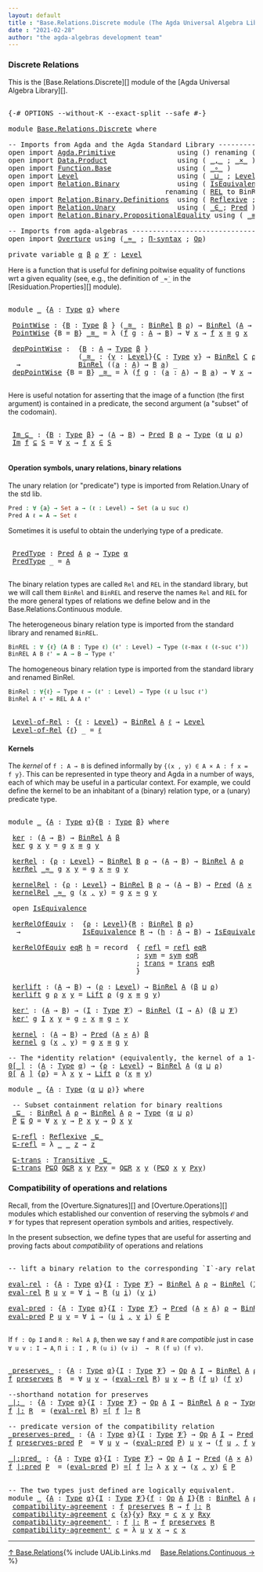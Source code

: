 ```yaml
---
layout: default
title : "Base.Relations.Discrete module (The Agda Universal Algebra Library)"
date : "2021-02-28"
author: "the agda-algebras development team"
---
```


### <a id="discrete-relations">Discrete Relations</a>

This is the [Base.Relations.Discrete][] module of the [Agda Universal Algebra Library][].

<pre class="Agda">

<a id="329" class="Symbol">{-#</a> <a id="333" class="Keyword">OPTIONS</a> <a id="341" class="Pragma">--without-K</a> <a id="353" class="Pragma">--exact-split</a> <a id="367" class="Pragma">--safe</a> <a id="374" class="Symbol">#-}</a>

<a id="379" class="Keyword">module</a> <a id="386" href="Base.Relations.Discrete.html" class="Module">Base.Relations.Discrete</a> <a id="410" class="Keyword">where</a>

<a id="417" class="Comment">-- Imports from Agda and the Agda Standard Library ----------------------------------------------</a>
<a id="515" class="Keyword">open</a> <a id="520" class="Keyword">import</a> <a id="527" href="Agda.Primitive.html" class="Module">Agda.Primitive</a>               <a id="556" class="Keyword">using</a> <a id="562" class="Symbol">()</a> <a id="565" class="Keyword">renaming</a> <a id="574" class="Symbol">(</a> <a id="576" href="Agda.Primitive.html#326" class="Primitive">Set</a> <a id="580" class="Symbol">to</a> <a id="583" class="Primitive">Type</a> <a id="588" class="Symbol">)</a>
<a id="590" class="Keyword">open</a> <a id="595" class="Keyword">import</a> <a id="602" href="Data.Product.html" class="Module">Data.Product</a>                 <a id="631" class="Keyword">using</a> <a id="637" class="Symbol">(</a> <a id="639" href="Agda.Builtin.Sigma.html#236" class="InductiveConstructor Operator">_,_</a> <a id="643" class="Symbol">;</a> <a id="645" href="Data.Product.html#1167" class="Function Operator">_×_</a> <a id="649" class="Symbol">)</a>
<a id="651" class="Keyword">open</a> <a id="656" class="Keyword">import</a> <a id="663" href="Function.Base.html" class="Module">Function.Base</a>                <a id="692" class="Keyword">using</a> <a id="698" class="Symbol">(</a> <a id="700" href="Function.Base.html#1031" class="Function Operator">_∘_</a> <a id="704" class="Symbol">)</a>
<a id="706" class="Keyword">open</a> <a id="711" class="Keyword">import</a> <a id="718" href="Level.html" class="Module">Level</a>                        <a id="747" class="Keyword">using</a> <a id="753" class="Symbol">(</a> <a id="755" href="Agda.Primitive.html#810" class="Primitive Operator">_⊔_</a> <a id="759" class="Symbol">;</a> <a id="761" href="Agda.Primitive.html#597" class="Postulate">Level</a> <a id="767" class="Symbol">;</a> <a id="769" href="Level.html#400" class="Record">Lift</a> <a id="774" class="Symbol">)</a>
<a id="776" class="Keyword">open</a> <a id="781" class="Keyword">import</a> <a id="788" href="Relation.Binary.html" class="Module">Relation.Binary</a>              <a id="817" class="Keyword">using</a> <a id="823" class="Symbol">(</a> <a id="825" href="Relation.Binary.Structures.html#1522" class="Record">IsEquivalence</a> <a id="839" class="Symbol">;</a> <a id="841" href="Relation.Binary.Core.html#1254" class="Function Operator">_⇒_</a> <a id="845" class="Symbol">;</a> <a id="847" href="Relation.Binary.Core.html#1460" class="Function Operator">_=[_]⇒_</a> <a id="855" class="Symbol">)</a>
                                      <a id="895" class="Keyword">renaming</a> <a id="904" class="Symbol">(</a> <a id="906" href="Relation.Binary.Core.html#766" class="Function">REL</a> <a id="910" class="Symbol">to</a> <a id="913" class="Function">BinREL</a> <a id="920" class="Symbol">;</a> <a id="922" href="Relation.Binary.Core.html#882" class="Function">Rel</a> <a id="926" class="Symbol">to</a> <a id="929" class="Function">BinRel</a> <a id="936" class="Symbol">)</a>
<a id="938" class="Keyword">open</a> <a id="943" class="Keyword">import</a> <a id="950" href="Relation.Binary.Definitions.html" class="Module">Relation.Binary.Definitions</a>  <a id="979" class="Keyword">using</a> <a id="985" class="Symbol">(</a> <a id="987" href="Relation.Binary.Definitions.html#1339" class="Function">Reflexive</a> <a id="997" class="Symbol">;</a> <a id="999" href="Relation.Binary.Definitions.html#1978" class="Function">Transitive</a> <a id="1010" class="Symbol">)</a>
<a id="1012" class="Keyword">open</a> <a id="1017" class="Keyword">import</a> <a id="1024" href="Relation.Unary.html" class="Module">Relation.Unary</a>               <a id="1053" class="Keyword">using</a> <a id="1059" class="Symbol">(</a> <a id="1061" href="Relation.Unary.html#1523" class="Function Operator">_∈_</a><a id="1064" class="Symbol">;</a> <a id="1066" href="Relation.Unary.html#1101" class="Function">Pred</a> <a id="1071" class="Symbol">)</a>
<a id="1073" class="Keyword">open</a> <a id="1078" class="Keyword">import</a> <a id="1085" href="Relation.Binary.PropositionalEquality.html" class="Module">Relation.Binary.PropositionalEquality</a> <a id="1123" class="Keyword">using</a> <a id="1129" class="Symbol">(</a> <a id="1131" href="Agda.Builtin.Equality.html#151" class="Datatype Operator">_≡_</a> <a id="1135" class="Symbol">)</a>

<a id="1138" class="Comment">-- Imports from agda-algebras -------------------------------------------------------------------</a>
<a id="1236" class="Keyword">open</a> <a id="1241" class="Keyword">import</a> <a id="1248" href="Overture.html" class="Module">Overture</a> <a id="1257" class="Keyword">using</a> <a id="1263" class="Symbol">(</a><a id="1264" href="Overture.Basic.html#9592" class="Function Operator">_≈_</a> <a id="1268" class="Symbol">;</a> <a id="1270" href="Overture.Basic.html#6012" class="Function">Π-syntax</a> <a id="1279" class="Symbol">;</a> <a id="1281" href="Overture.Operations.html#1353" class="Function">Op</a><a id="1283" class="Symbol">)</a>

<a id="1286" class="Keyword">private</a> <a id="1294" class="Keyword">variable</a> <a id="1303" href="Base.Relations.Discrete.html#1303" class="Generalizable">α</a> <a id="1305" href="Base.Relations.Discrete.html#1305" class="Generalizable">β</a> <a id="1307" href="Base.Relations.Discrete.html#1307" class="Generalizable">ρ</a> <a id="1309" href="Base.Relations.Discrete.html#1309" class="Generalizable">𝓥</a> <a id="1311" class="Symbol">:</a> <a id="1313" href="Agda.Primitive.html#597" class="Postulate">Level</a>
</pre>

Here is a function that is useful for defining poitwise equality of functions wrt a given equality
(see, e.g., the definition of `_≈̇_` in the [Residuation.Properties][] module).

<pre class="Agda">

<a id="1525" class="Keyword">module</a> <a id="1532" href="Base.Relations.Discrete.html#1532" class="Module">_</a> <a id="1534" class="Symbol">{</a><a id="1535" href="Base.Relations.Discrete.html#1535" class="Bound">A</a> <a id="1537" class="Symbol">:</a> <a id="1539" href="Base.Relations.Discrete.html#583" class="Primitive">Type</a> <a id="1544" href="Base.Relations.Discrete.html#1303" class="Generalizable">α</a><a id="1545" class="Symbol">}</a> <a id="1547" class="Keyword">where</a>

 <a id="1555" href="Base.Relations.Discrete.html#1555" class="Function">PointWise</a> <a id="1565" class="Symbol">:</a> <a id="1567" class="Symbol">{</a><a id="1568" href="Base.Relations.Discrete.html#1568" class="Bound">B</a> <a id="1570" class="Symbol">:</a> <a id="1572" href="Base.Relations.Discrete.html#583" class="Primitive">Type</a> <a id="1577" href="Base.Relations.Discrete.html#1305" class="Generalizable">β</a> <a id="1579" class="Symbol">}</a> <a id="1581" class="Symbol">(</a><a id="1582" href="Base.Relations.Discrete.html#1582" class="Bound Operator">_≋_</a> <a id="1586" class="Symbol">:</a> <a id="1588" href="Base.Relations.Discrete.html#929" class="Function">BinRel</a> <a id="1595" href="Base.Relations.Discrete.html#1568" class="Bound">B</a> <a id="1597" href="Base.Relations.Discrete.html#1307" class="Generalizable">ρ</a><a id="1598" class="Symbol">)</a> <a id="1600" class="Symbol">→</a> <a id="1602" href="Base.Relations.Discrete.html#929" class="Function">BinRel</a> <a id="1609" class="Symbol">(</a><a id="1610" href="Base.Relations.Discrete.html#1535" class="Bound">A</a> <a id="1612" class="Symbol">→</a> <a id="1614" href="Base.Relations.Discrete.html#1568" class="Bound">B</a><a id="1615" class="Symbol">)</a> <a id="1617" class="Symbol">_</a>
 <a id="1620" href="Base.Relations.Discrete.html#1555" class="Function">PointWise</a> <a id="1630" class="Symbol">{</a><a id="1631" class="Argument">B</a> <a id="1633" class="Symbol">=</a> <a id="1635" href="Base.Relations.Discrete.html#1635" class="Bound">B</a><a id="1636" class="Symbol">}</a> <a id="1638" href="Base.Relations.Discrete.html#1638" class="Bound Operator">_≋_</a> <a id="1642" class="Symbol">=</a> <a id="1644" class="Symbol">λ</a> <a id="1646" class="Symbol">(</a><a id="1647" href="Base.Relations.Discrete.html#1647" class="Bound">f</a> <a id="1649" href="Base.Relations.Discrete.html#1649" class="Bound">g</a> <a id="1651" class="Symbol">:</a> <a id="1653" href="Base.Relations.Discrete.html#1535" class="Bound">A</a> <a id="1655" class="Symbol">→</a> <a id="1657" href="Base.Relations.Discrete.html#1635" class="Bound">B</a><a id="1658" class="Symbol">)</a> <a id="1660" class="Symbol">→</a> <a id="1662" class="Symbol">∀</a> <a id="1664" href="Base.Relations.Discrete.html#1664" class="Bound">x</a> <a id="1666" class="Symbol">→</a> <a id="1668" href="Base.Relations.Discrete.html#1647" class="Bound">f</a> <a id="1670" href="Base.Relations.Discrete.html#1664" class="Bound">x</a> <a id="1672" href="Base.Relations.Discrete.html#1638" class="Bound Operator">≋</a> <a id="1674" href="Base.Relations.Discrete.html#1649" class="Bound">g</a> <a id="1676" href="Base.Relations.Discrete.html#1664" class="Bound">x</a>

 <a id="1680" href="Base.Relations.Discrete.html#1680" class="Function">depPointWise</a> <a id="1693" class="Symbol">:</a>  <a id="1696" class="Symbol">{</a><a id="1697" href="Base.Relations.Discrete.html#1697" class="Bound">B</a> <a id="1699" class="Symbol">:</a> <a id="1701" href="Base.Relations.Discrete.html#1535" class="Bound">A</a> <a id="1703" class="Symbol">→</a> <a id="1705" href="Base.Relations.Discrete.html#583" class="Primitive">Type</a> <a id="1710" href="Base.Relations.Discrete.html#1305" class="Generalizable">β</a> <a id="1712" class="Symbol">}</a>
                 <a id="1731" class="Symbol">(</a><a id="1732" href="Base.Relations.Discrete.html#1732" class="Bound Operator">_≋_</a> <a id="1736" class="Symbol">:</a> <a id="1738" class="Symbol">{</a><a id="1739" href="Base.Relations.Discrete.html#1739" class="Bound">γ</a> <a id="1741" class="Symbol">:</a> <a id="1743" href="Agda.Primitive.html#597" class="Postulate">Level</a><a id="1748" class="Symbol">}{</a><a id="1750" href="Base.Relations.Discrete.html#1750" class="Bound">C</a> <a id="1752" class="Symbol">:</a> <a id="1754" href="Base.Relations.Discrete.html#583" class="Primitive">Type</a> <a id="1759" href="Base.Relations.Discrete.html#1739" class="Bound">γ</a><a id="1760" class="Symbol">}</a> <a id="1762" class="Symbol">→</a> <a id="1764" href="Base.Relations.Discrete.html#929" class="Function">BinRel</a> <a id="1771" href="Base.Relations.Discrete.html#1750" class="Bound">C</a> <a id="1773" href="Base.Relations.Discrete.html#1307" class="Generalizable">ρ</a><a id="1774" class="Symbol">)</a>
  <a id="1778" class="Symbol">→</a>              <a id="1793" href="Base.Relations.Discrete.html#929" class="Function">BinRel</a> <a id="1800" class="Symbol">((</a><a id="1802" href="Base.Relations.Discrete.html#1802" class="Bound">a</a> <a id="1804" class="Symbol">:</a> <a id="1806" href="Base.Relations.Discrete.html#1535" class="Bound">A</a><a id="1807" class="Symbol">)</a> <a id="1809" class="Symbol">→</a> <a id="1811" href="Base.Relations.Discrete.html#1697" class="Bound">B</a> <a id="1813" href="Base.Relations.Discrete.html#1802" class="Bound">a</a><a id="1814" class="Symbol">)</a> <a id="1816" class="Symbol">_</a>
 <a id="1819" href="Base.Relations.Discrete.html#1680" class="Function">depPointWise</a> <a id="1832" class="Symbol">{</a><a id="1833" class="Argument">B</a> <a id="1835" class="Symbol">=</a> <a id="1837" href="Base.Relations.Discrete.html#1837" class="Bound">B</a><a id="1838" class="Symbol">}</a> <a id="1840" href="Base.Relations.Discrete.html#1840" class="Bound Operator">_≋_</a> <a id="1844" class="Symbol">=</a> <a id="1846" class="Symbol">λ</a> <a id="1848" class="Symbol">(</a><a id="1849" href="Base.Relations.Discrete.html#1849" class="Bound">f</a> <a id="1851" href="Base.Relations.Discrete.html#1851" class="Bound">g</a> <a id="1853" class="Symbol">:</a> <a id="1855" class="Symbol">(</a><a id="1856" href="Base.Relations.Discrete.html#1856" class="Bound">a</a> <a id="1858" class="Symbol">:</a> <a id="1860" href="Base.Relations.Discrete.html#1535" class="Bound">A</a><a id="1861" class="Symbol">)</a> <a id="1863" class="Symbol">→</a> <a id="1865" href="Base.Relations.Discrete.html#1837" class="Bound">B</a> <a id="1867" href="Base.Relations.Discrete.html#1856" class="Bound">a</a><a id="1868" class="Symbol">)</a> <a id="1870" class="Symbol">→</a> <a id="1872" class="Symbol">∀</a> <a id="1874" href="Base.Relations.Discrete.html#1874" class="Bound">x</a> <a id="1876" class="Symbol">→</a> <a id="1878" href="Base.Relations.Discrete.html#1849" class="Bound">f</a> <a id="1880" href="Base.Relations.Discrete.html#1874" class="Bound">x</a> <a id="1882" href="Base.Relations.Discrete.html#1840" class="Bound Operator">≋</a> <a id="1884" href="Base.Relations.Discrete.html#1851" class="Bound">g</a> <a id="1886" href="Base.Relations.Discrete.html#1874" class="Bound">x</a>

</pre>

Here is useful notation for asserting that the image of a function (the first argument)
is contained in a predicate, the second argument (a "subset" of the codomain).

<pre class="Agda">

 <a id="2084" href="Base.Relations.Discrete.html#2084" class="Function Operator">Im_⊆_</a> <a id="2090" class="Symbol">:</a> <a id="2092" class="Symbol">{</a><a id="2093" href="Base.Relations.Discrete.html#2093" class="Bound">B</a> <a id="2095" class="Symbol">:</a> <a id="2097" href="Base.Relations.Discrete.html#583" class="Primitive">Type</a> <a id="2102" href="Base.Relations.Discrete.html#1305" class="Generalizable">β</a><a id="2103" class="Symbol">}</a> <a id="2105" class="Symbol">→</a> <a id="2107" class="Symbol">(</a><a id="2108" href="Base.Relations.Discrete.html#1535" class="Bound">A</a> <a id="2110" class="Symbol">→</a> <a id="2112" href="Base.Relations.Discrete.html#2093" class="Bound">B</a><a id="2113" class="Symbol">)</a> <a id="2115" class="Symbol">→</a> <a id="2117" href="Relation.Unary.html#1101" class="Function">Pred</a> <a id="2122" href="Base.Relations.Discrete.html#2093" class="Bound">B</a> <a id="2124" href="Base.Relations.Discrete.html#1307" class="Generalizable">ρ</a> <a id="2126" class="Symbol">→</a> <a id="2128" href="Base.Relations.Discrete.html#583" class="Primitive">Type</a> <a id="2133" class="Symbol">(</a><a id="2134" href="Base.Relations.Discrete.html#1544" class="Bound">α</a> <a id="2136" href="Agda.Primitive.html#810" class="Primitive Operator">⊔</a> <a id="2138" href="Base.Relations.Discrete.html#1307" class="Generalizable">ρ</a><a id="2139" class="Symbol">)</a>
 <a id="2142" href="Base.Relations.Discrete.html#2084" class="Function Operator">Im</a> <a id="2145" href="Base.Relations.Discrete.html#2145" class="Bound">f</a> <a id="2147" href="Base.Relations.Discrete.html#2084" class="Function Operator">⊆</a> <a id="2149" href="Base.Relations.Discrete.html#2149" class="Bound">S</a> <a id="2151" class="Symbol">=</a> <a id="2153" class="Symbol">∀</a> <a id="2155" href="Base.Relations.Discrete.html#2155" class="Bound">x</a> <a id="2157" class="Symbol">→</a> <a id="2159" href="Base.Relations.Discrete.html#2145" class="Bound">f</a> <a id="2161" href="Base.Relations.Discrete.html#2155" class="Bound">x</a> <a id="2163" href="Relation.Unary.html#1523" class="Function Operator">∈</a> <a id="2165" href="Base.Relations.Discrete.html#2149" class="Bound">S</a>

</pre>


#### <a id="operation-symbols-unary-relations-binary-relations">Operation symbols, unary relations, binary relations</a>

The unary relation (or "predicate") type is imported from Relation.Unary of the std lib.

```agda
Pred : ∀ {a} → Set a → (ℓ : Level) → Set (a ⊔ suc ℓ)
Pred A ℓ = A → Set ℓ
```
Sometimes it is useful to obtain the underlying type of a predicate.

<pre class="Agda">

 <a id="2564" href="Base.Relations.Discrete.html#2564" class="Function">PredType</a> <a id="2573" class="Symbol">:</a> <a id="2575" href="Relation.Unary.html#1101" class="Function">Pred</a> <a id="2580" href="Base.Relations.Discrete.html#1535" class="Bound">A</a> <a id="2582" href="Base.Relations.Discrete.html#1307" class="Generalizable">ρ</a> <a id="2584" class="Symbol">→</a> <a id="2586" href="Base.Relations.Discrete.html#583" class="Primitive">Type</a> <a id="2591" href="Base.Relations.Discrete.html#1544" class="Bound">α</a>
 <a id="2594" href="Base.Relations.Discrete.html#2564" class="Function">PredType</a> <a id="2603" class="Symbol">_</a> <a id="2605" class="Symbol">=</a> <a id="2607" href="Base.Relations.Discrete.html#1535" class="Bound">A</a>

</pre>

The binary relation types are called `Rel` and `REL` in the standard library, but we
will call them `BinRel` and `BinREL` and reserve the names `Rel` and `REL` for the more
general types of relations we define below and in the Base.Relations.Continuous module.

The heterogeneous binary relation type is imported from the standard library and renamed `BinREL`.

```agda
BinREL : ∀ {ℓ} (A B : Type ℓ) (ℓ' : Level) → Type (ℓ-max ℓ (ℓ-suc ℓ'))
BinREL A B ℓ' = A → B → Type ℓ'
```

The homogeneous binary relation type is imported from the standard
library and renamed BinRel.

```agda
BinRel : ∀{ℓ} → Type ℓ → (ℓ' : Level) → Type (ℓ ⊔ lsuc ℓ')
BinRel A ℓ' = REL A A ℓ'
```

<pre class="Agda">

 <a id="3308" href="Base.Relations.Discrete.html#3308" class="Function">Level-of-Rel</a> <a id="3321" class="Symbol">:</a> <a id="3323" class="Symbol">{</a><a id="3324" href="Base.Relations.Discrete.html#3324" class="Bound">ℓ</a> <a id="3326" class="Symbol">:</a> <a id="3328" href="Agda.Primitive.html#597" class="Postulate">Level</a><a id="3333" class="Symbol">}</a> <a id="3335" class="Symbol">→</a> <a id="3337" href="Base.Relations.Discrete.html#929" class="Function">BinRel</a> <a id="3344" href="Base.Relations.Discrete.html#1535" class="Bound">A</a> <a id="3346" href="Base.Relations.Discrete.html#3324" class="Bound">ℓ</a> <a id="3348" class="Symbol">→</a> <a id="3350" href="Agda.Primitive.html#597" class="Postulate">Level</a>
 <a id="3357" href="Base.Relations.Discrete.html#3308" class="Function">Level-of-Rel</a> <a id="3370" class="Symbol">{</a><a id="3371" href="Base.Relations.Discrete.html#3371" class="Bound">ℓ</a><a id="3372" class="Symbol">}</a> <a id="3374" class="Symbol">_</a> <a id="3376" class="Symbol">=</a> <a id="3378" href="Base.Relations.Discrete.html#3371" class="Bound">ℓ</a>
</pre>


#### <a id="kernels">Kernels</a>

The *kernel* of `f : A → B` is defined informally by `{(x , y) ∈ A × A : f x = f y}`.
This can be represented in type theory and Agda in a number of ways, each of which
may be useful in a particular context. For example, we could define the kernel
to be an inhabitant of a (binary) relation type, or a (unary) predicate type.

<pre class="Agda">

<a id="3768" class="Keyword">module</a> <a id="3775" href="Base.Relations.Discrete.html#3775" class="Module">_</a> <a id="3777" class="Symbol">{</a><a id="3778" href="Base.Relations.Discrete.html#3778" class="Bound">A</a> <a id="3780" class="Symbol">:</a> <a id="3782" href="Base.Relations.Discrete.html#583" class="Primitive">Type</a> <a id="3787" href="Base.Relations.Discrete.html#1303" class="Generalizable">α</a><a id="3788" class="Symbol">}{</a><a id="3790" href="Base.Relations.Discrete.html#3790" class="Bound">B</a> <a id="3792" class="Symbol">:</a> <a id="3794" href="Base.Relations.Discrete.html#583" class="Primitive">Type</a> <a id="3799" href="Base.Relations.Discrete.html#1305" class="Generalizable">β</a><a id="3800" class="Symbol">}</a> <a id="3802" class="Keyword">where</a>

 <a id="3810" href="Base.Relations.Discrete.html#3810" class="Function">ker</a> <a id="3814" class="Symbol">:</a> <a id="3816" class="Symbol">(</a><a id="3817" href="Base.Relations.Discrete.html#3778" class="Bound">A</a> <a id="3819" class="Symbol">→</a> <a id="3821" href="Base.Relations.Discrete.html#3790" class="Bound">B</a><a id="3822" class="Symbol">)</a> <a id="3824" class="Symbol">→</a> <a id="3826" href="Base.Relations.Discrete.html#929" class="Function">BinRel</a> <a id="3833" href="Base.Relations.Discrete.html#3778" class="Bound">A</a> <a id="3835" href="Base.Relations.Discrete.html#3799" class="Bound">β</a>
 <a id="3838" href="Base.Relations.Discrete.html#3810" class="Function">ker</a> <a id="3842" href="Base.Relations.Discrete.html#3842" class="Bound">g</a> <a id="3844" href="Base.Relations.Discrete.html#3844" class="Bound">x</a> <a id="3846" href="Base.Relations.Discrete.html#3846" class="Bound">y</a> <a id="3848" class="Symbol">=</a> <a id="3850" href="Base.Relations.Discrete.html#3842" class="Bound">g</a> <a id="3852" href="Base.Relations.Discrete.html#3844" class="Bound">x</a> <a id="3854" href="Agda.Builtin.Equality.html#151" class="Datatype Operator">≡</a> <a id="3856" href="Base.Relations.Discrete.html#3842" class="Bound">g</a> <a id="3858" href="Base.Relations.Discrete.html#3846" class="Bound">y</a>

 <a id="3862" href="Base.Relations.Discrete.html#3862" class="Function">kerRel</a> <a id="3869" class="Symbol">:</a> <a id="3871" class="Symbol">{</a><a id="3872" href="Base.Relations.Discrete.html#3872" class="Bound">ρ</a> <a id="3874" class="Symbol">:</a> <a id="3876" href="Agda.Primitive.html#597" class="Postulate">Level</a><a id="3881" class="Symbol">}</a> <a id="3883" class="Symbol">→</a> <a id="3885" href="Base.Relations.Discrete.html#929" class="Function">BinRel</a> <a id="3892" href="Base.Relations.Discrete.html#3790" class="Bound">B</a> <a id="3894" href="Base.Relations.Discrete.html#3872" class="Bound">ρ</a> <a id="3896" class="Symbol">→</a> <a id="3898" class="Symbol">(</a><a id="3899" href="Base.Relations.Discrete.html#3778" class="Bound">A</a> <a id="3901" class="Symbol">→</a> <a id="3903" href="Base.Relations.Discrete.html#3790" class="Bound">B</a><a id="3904" class="Symbol">)</a> <a id="3906" class="Symbol">→</a> <a id="3908" href="Base.Relations.Discrete.html#929" class="Function">BinRel</a> <a id="3915" href="Base.Relations.Discrete.html#3778" class="Bound">A</a> <a id="3917" href="Base.Relations.Discrete.html#3872" class="Bound">ρ</a>
 <a id="3920" href="Base.Relations.Discrete.html#3862" class="Function">kerRel</a> <a id="3927" href="Base.Relations.Discrete.html#3927" class="Bound Operator">_≈_</a> <a id="3931" href="Base.Relations.Discrete.html#3931" class="Bound">g</a> <a id="3933" href="Base.Relations.Discrete.html#3933" class="Bound">x</a> <a id="3935" href="Base.Relations.Discrete.html#3935" class="Bound">y</a> <a id="3937" class="Symbol">=</a> <a id="3939" href="Base.Relations.Discrete.html#3931" class="Bound">g</a> <a id="3941" href="Base.Relations.Discrete.html#3933" class="Bound">x</a> <a id="3943" href="Base.Relations.Discrete.html#3927" class="Bound Operator">≈</a> <a id="3945" href="Base.Relations.Discrete.html#3931" class="Bound">g</a> <a id="3947" href="Base.Relations.Discrete.html#3935" class="Bound">y</a>

 <a id="3951" href="Base.Relations.Discrete.html#3951" class="Function">kernelRel</a> <a id="3961" class="Symbol">:</a> <a id="3963" class="Symbol">{</a><a id="3964" href="Base.Relations.Discrete.html#3964" class="Bound">ρ</a> <a id="3966" class="Symbol">:</a> <a id="3968" href="Agda.Primitive.html#597" class="Postulate">Level</a><a id="3973" class="Symbol">}</a> <a id="3975" class="Symbol">→</a> <a id="3977" href="Base.Relations.Discrete.html#929" class="Function">BinRel</a> <a id="3984" href="Base.Relations.Discrete.html#3790" class="Bound">B</a> <a id="3986" href="Base.Relations.Discrete.html#3964" class="Bound">ρ</a> <a id="3988" class="Symbol">→</a> <a id="3990" class="Symbol">(</a><a id="3991" href="Base.Relations.Discrete.html#3778" class="Bound">A</a> <a id="3993" class="Symbol">→</a> <a id="3995" href="Base.Relations.Discrete.html#3790" class="Bound">B</a><a id="3996" class="Symbol">)</a> <a id="3998" class="Symbol">→</a> <a id="4000" href="Relation.Unary.html#1101" class="Function">Pred</a> <a id="4005" class="Symbol">(</a><a id="4006" href="Base.Relations.Discrete.html#3778" class="Bound">A</a> <a id="4008" href="Data.Product.html#1167" class="Function Operator">×</a> <a id="4010" href="Base.Relations.Discrete.html#3778" class="Bound">A</a><a id="4011" class="Symbol">)</a> <a id="4013" href="Base.Relations.Discrete.html#3964" class="Bound">ρ</a>
 <a id="4016" href="Base.Relations.Discrete.html#3951" class="Function">kernelRel</a> <a id="4026" href="Base.Relations.Discrete.html#4026" class="Bound Operator">_≈_</a> <a id="4030" href="Base.Relations.Discrete.html#4030" class="Bound">g</a> <a id="4032" class="Symbol">(</a><a id="4033" href="Base.Relations.Discrete.html#4033" class="Bound">x</a> <a id="4035" href="Agda.Builtin.Sigma.html#236" class="InductiveConstructor Operator">,</a> <a id="4037" href="Base.Relations.Discrete.html#4037" class="Bound">y</a><a id="4038" class="Symbol">)</a> <a id="4040" class="Symbol">=</a> <a id="4042" href="Base.Relations.Discrete.html#4030" class="Bound">g</a> <a id="4044" href="Base.Relations.Discrete.html#4033" class="Bound">x</a> <a id="4046" href="Base.Relations.Discrete.html#4026" class="Bound Operator">≈</a> <a id="4048" href="Base.Relations.Discrete.html#4030" class="Bound">g</a> <a id="4050" href="Base.Relations.Discrete.html#4037" class="Bound">y</a>

 <a id="4054" class="Keyword">open</a> <a id="4059" href="Relation.Binary.Structures.html#1522" class="Module">IsEquivalence</a>

 <a id="4075" href="Base.Relations.Discrete.html#4075" class="Function">kerRelOfEquiv</a> <a id="4089" class="Symbol">:</a>  <a id="4092" class="Symbol">{</a><a id="4093" href="Base.Relations.Discrete.html#4093" class="Bound">ρ</a> <a id="4095" class="Symbol">:</a> <a id="4097" href="Agda.Primitive.html#597" class="Postulate">Level</a><a id="4102" class="Symbol">}{</a><a id="4104" href="Base.Relations.Discrete.html#4104" class="Bound">R</a> <a id="4106" class="Symbol">:</a> <a id="4108" href="Base.Relations.Discrete.html#929" class="Function">BinRel</a> <a id="4115" href="Base.Relations.Discrete.html#3790" class="Bound">B</a> <a id="4117" href="Base.Relations.Discrete.html#4093" class="Bound">ρ</a><a id="4118" class="Symbol">}</a>
  <a id="4122" class="Symbol">→</a>               <a id="4138" href="Relation.Binary.Structures.html#1522" class="Record">IsEquivalence</a> <a id="4152" href="Base.Relations.Discrete.html#4104" class="Bound">R</a> <a id="4154" class="Symbol">→</a> <a id="4156" class="Symbol">(</a><a id="4157" href="Base.Relations.Discrete.html#4157" class="Bound">h</a> <a id="4159" class="Symbol">:</a> <a id="4161" href="Base.Relations.Discrete.html#3778" class="Bound">A</a> <a id="4163" class="Symbol">→</a> <a id="4165" href="Base.Relations.Discrete.html#3790" class="Bound">B</a><a id="4166" class="Symbol">)</a> <a id="4168" class="Symbol">→</a> <a id="4170" href="Relation.Binary.Structures.html#1522" class="Record">IsEquivalence</a> <a id="4184" class="Symbol">(</a><a id="4185" href="Base.Relations.Discrete.html#3862" class="Function">kerRel</a> <a id="4192" href="Base.Relations.Discrete.html#4104" class="Bound">R</a> <a id="4194" href="Base.Relations.Discrete.html#4157" class="Bound">h</a><a id="4195" class="Symbol">)</a>

 <a id="4199" href="Base.Relations.Discrete.html#4075" class="Function">kerRelOfEquiv</a> <a id="4213" href="Base.Relations.Discrete.html#4213" class="Bound">eqR</a> <a id="4217" href="Base.Relations.Discrete.html#4217" class="Bound">h</a> <a id="4219" class="Symbol">=</a> <a id="4221" class="Keyword">record</a>  <a id="4229" class="Symbol">{</a> <a id="4231" href="Relation.Binary.Structures.html#1568" class="Field">refl</a> <a id="4236" class="Symbol">=</a> <a id="4238" href="Relation.Binary.Structures.html#1568" class="Field">refl</a> <a id="4243" href="Base.Relations.Discrete.html#4213" class="Bound">eqR</a>
                               <a id="4278" class="Symbol">;</a> <a id="4280" href="Relation.Binary.Structures.html#1594" class="Field">sym</a> <a id="4284" class="Symbol">=</a> <a id="4286" href="Relation.Binary.Structures.html#1594" class="Field">sym</a> <a id="4290" href="Base.Relations.Discrete.html#4213" class="Bound">eqR</a>
                               <a id="4325" class="Symbol">;</a> <a id="4327" href="Relation.Binary.Structures.html#1620" class="Field">trans</a> <a id="4333" class="Symbol">=</a> <a id="4335" href="Relation.Binary.Structures.html#1620" class="Field">trans</a> <a id="4341" href="Base.Relations.Discrete.html#4213" class="Bound">eqR</a>
                               <a id="4376" class="Symbol">}</a>

 <a id="4380" href="Base.Relations.Discrete.html#4380" class="Function">kerlift</a> <a id="4388" class="Symbol">:</a> <a id="4390" class="Symbol">(</a><a id="4391" href="Base.Relations.Discrete.html#3778" class="Bound">A</a> <a id="4393" class="Symbol">→</a> <a id="4395" href="Base.Relations.Discrete.html#3790" class="Bound">B</a><a id="4396" class="Symbol">)</a> <a id="4398" class="Symbol">→</a> <a id="4400" class="Symbol">(</a><a id="4401" href="Base.Relations.Discrete.html#4401" class="Bound">ρ</a> <a id="4403" class="Symbol">:</a> <a id="4405" href="Agda.Primitive.html#597" class="Postulate">Level</a><a id="4410" class="Symbol">)</a> <a id="4412" class="Symbol">→</a> <a id="4414" href="Base.Relations.Discrete.html#929" class="Function">BinRel</a> <a id="4421" href="Base.Relations.Discrete.html#3778" class="Bound">A</a> <a id="4423" class="Symbol">(</a><a id="4424" href="Base.Relations.Discrete.html#3799" class="Bound">β</a> <a id="4426" href="Agda.Primitive.html#810" class="Primitive Operator">⊔</a> <a id="4428" href="Base.Relations.Discrete.html#4401" class="Bound">ρ</a><a id="4429" class="Symbol">)</a>
 <a id="4432" href="Base.Relations.Discrete.html#4380" class="Function">kerlift</a> <a id="4440" href="Base.Relations.Discrete.html#4440" class="Bound">g</a> <a id="4442" href="Base.Relations.Discrete.html#4442" class="Bound">ρ</a> <a id="4444" href="Base.Relations.Discrete.html#4444" class="Bound">x</a> <a id="4446" href="Base.Relations.Discrete.html#4446" class="Bound">y</a> <a id="4448" class="Symbol">=</a> <a id="4450" href="Level.html#400" class="Record">Lift</a> <a id="4455" href="Base.Relations.Discrete.html#4442" class="Bound">ρ</a> <a id="4457" class="Symbol">(</a><a id="4458" href="Base.Relations.Discrete.html#4440" class="Bound">g</a> <a id="4460" href="Base.Relations.Discrete.html#4444" class="Bound">x</a> <a id="4462" href="Agda.Builtin.Equality.html#151" class="Datatype Operator">≡</a> <a id="4464" href="Base.Relations.Discrete.html#4440" class="Bound">g</a> <a id="4466" href="Base.Relations.Discrete.html#4446" class="Bound">y</a><a id="4467" class="Symbol">)</a>

 <a id="4471" href="Base.Relations.Discrete.html#4471" class="Function">ker&#39;</a> <a id="4476" class="Symbol">:</a> <a id="4478" class="Symbol">(</a><a id="4479" href="Base.Relations.Discrete.html#3778" class="Bound">A</a> <a id="4481" class="Symbol">→</a> <a id="4483" href="Base.Relations.Discrete.html#3790" class="Bound">B</a><a id="4484" class="Symbol">)</a> <a id="4486" class="Symbol">→</a> <a id="4488" class="Symbol">(</a><a id="4489" href="Base.Relations.Discrete.html#4489" class="Bound">I</a> <a id="4491" class="Symbol">:</a> <a id="4493" href="Base.Relations.Discrete.html#583" class="Primitive">Type</a> <a id="4498" href="Base.Relations.Discrete.html#1309" class="Generalizable">𝓥</a><a id="4499" class="Symbol">)</a> <a id="4501" class="Symbol">→</a> <a id="4503" href="Base.Relations.Discrete.html#929" class="Function">BinRel</a> <a id="4510" class="Symbol">(</a><a id="4511" href="Base.Relations.Discrete.html#4489" class="Bound">I</a> <a id="4513" class="Symbol">→</a> <a id="4515" href="Base.Relations.Discrete.html#3778" class="Bound">A</a><a id="4516" class="Symbol">)</a> <a id="4518" class="Symbol">(</a><a id="4519" href="Base.Relations.Discrete.html#3799" class="Bound">β</a> <a id="4521" href="Agda.Primitive.html#810" class="Primitive Operator">⊔</a> <a id="4523" href="Base.Relations.Discrete.html#1309" class="Generalizable">𝓥</a><a id="4524" class="Symbol">)</a>
 <a id="4527" href="Base.Relations.Discrete.html#4471" class="Function">ker&#39;</a> <a id="4532" href="Base.Relations.Discrete.html#4532" class="Bound">g</a> <a id="4534" href="Base.Relations.Discrete.html#4534" class="Bound">I</a> <a id="4536" href="Base.Relations.Discrete.html#4536" class="Bound">x</a> <a id="4538" href="Base.Relations.Discrete.html#4538" class="Bound">y</a> <a id="4540" class="Symbol">=</a> <a id="4542" href="Base.Relations.Discrete.html#4532" class="Bound">g</a> <a id="4544" href="Function.Base.html#1031" class="Function Operator">∘</a> <a id="4546" href="Base.Relations.Discrete.html#4536" class="Bound">x</a> <a id="4548" href="Agda.Builtin.Equality.html#151" class="Datatype Operator">≡</a> <a id="4550" href="Base.Relations.Discrete.html#4532" class="Bound">g</a> <a id="4552" href="Function.Base.html#1031" class="Function Operator">∘</a> <a id="4554" href="Base.Relations.Discrete.html#4538" class="Bound">y</a>

 <a id="4558" href="Base.Relations.Discrete.html#4558" class="Function">kernel</a> <a id="4565" class="Symbol">:</a> <a id="4567" class="Symbol">(</a><a id="4568" href="Base.Relations.Discrete.html#3778" class="Bound">A</a> <a id="4570" class="Symbol">→</a> <a id="4572" href="Base.Relations.Discrete.html#3790" class="Bound">B</a><a id="4573" class="Symbol">)</a> <a id="4575" class="Symbol">→</a> <a id="4577" href="Relation.Unary.html#1101" class="Function">Pred</a> <a id="4582" class="Symbol">(</a><a id="4583" href="Base.Relations.Discrete.html#3778" class="Bound">A</a> <a id="4585" href="Data.Product.html#1167" class="Function Operator">×</a> <a id="4587" href="Base.Relations.Discrete.html#3778" class="Bound">A</a><a id="4588" class="Symbol">)</a> <a id="4590" href="Base.Relations.Discrete.html#3799" class="Bound">β</a>
 <a id="4593" href="Base.Relations.Discrete.html#4558" class="Function">kernel</a> <a id="4600" href="Base.Relations.Discrete.html#4600" class="Bound">g</a> <a id="4602" class="Symbol">(</a><a id="4603" href="Base.Relations.Discrete.html#4603" class="Bound">x</a> <a id="4605" href="Agda.Builtin.Sigma.html#236" class="InductiveConstructor Operator">,</a> <a id="4607" href="Base.Relations.Discrete.html#4607" class="Bound">y</a><a id="4608" class="Symbol">)</a> <a id="4610" class="Symbol">=</a> <a id="4612" href="Base.Relations.Discrete.html#4600" class="Bound">g</a> <a id="4614" href="Base.Relations.Discrete.html#4603" class="Bound">x</a> <a id="4616" href="Agda.Builtin.Equality.html#151" class="Datatype Operator">≡</a> <a id="4618" href="Base.Relations.Discrete.html#4600" class="Bound">g</a> <a id="4620" href="Base.Relations.Discrete.html#4607" class="Bound">y</a>

<a id="4623" class="Comment">-- The *identity relation* (equivalently, the kernel of a 1-to-1 function)</a>
<a id="0[_]"></a><a id="4698" href="Base.Relations.Discrete.html#4698" class="Function Operator">0[_]</a> <a id="4703" class="Symbol">:</a> <a id="4705" class="Symbol">(</a><a id="4706" href="Base.Relations.Discrete.html#4706" class="Bound">A</a> <a id="4708" class="Symbol">:</a> <a id="4710" href="Base.Relations.Discrete.html#583" class="Primitive">Type</a> <a id="4715" href="Base.Relations.Discrete.html#1303" class="Generalizable">α</a><a id="4716" class="Symbol">)</a> <a id="4718" class="Symbol">→</a> <a id="4720" class="Symbol">{</a><a id="4721" href="Base.Relations.Discrete.html#4721" class="Bound">ρ</a> <a id="4723" class="Symbol">:</a> <a id="4725" href="Agda.Primitive.html#597" class="Postulate">Level</a><a id="4730" class="Symbol">}</a> <a id="4732" class="Symbol">→</a> <a id="4734" href="Base.Relations.Discrete.html#929" class="Function">BinRel</a> <a id="4741" href="Base.Relations.Discrete.html#4706" class="Bound">A</a> <a id="4743" class="Symbol">(</a><a id="4744" href="Base.Relations.Discrete.html#1303" class="Generalizable">α</a> <a id="4746" href="Agda.Primitive.html#810" class="Primitive Operator">⊔</a> <a id="4748" href="Base.Relations.Discrete.html#4721" class="Bound">ρ</a><a id="4749" class="Symbol">)</a>
<a id="4751" href="Base.Relations.Discrete.html#4698" class="Function Operator">0[</a> <a id="4754" href="Base.Relations.Discrete.html#4754" class="Bound">A</a> <a id="4756" href="Base.Relations.Discrete.html#4698" class="Function Operator">]</a> <a id="4758" class="Symbol">{</a><a id="4759" href="Base.Relations.Discrete.html#4759" class="Bound">ρ</a><a id="4760" class="Symbol">}</a> <a id="4762" class="Symbol">=</a> <a id="4764" class="Symbol">λ</a> <a id="4766" href="Base.Relations.Discrete.html#4766" class="Bound">x</a> <a id="4768" href="Base.Relations.Discrete.html#4768" class="Bound">y</a> <a id="4770" class="Symbol">→</a> <a id="4772" href="Level.html#400" class="Record">Lift</a> <a id="4777" href="Base.Relations.Discrete.html#4759" class="Bound">ρ</a> <a id="4779" class="Symbol">(</a><a id="4780" href="Base.Relations.Discrete.html#4766" class="Bound">x</a> <a id="4782" href="Agda.Builtin.Equality.html#151" class="Datatype Operator">≡</a> <a id="4784" href="Base.Relations.Discrete.html#4768" class="Bound">y</a><a id="4785" class="Symbol">)</a>

<a id="4788" class="Keyword">module</a> <a id="4795" href="Base.Relations.Discrete.html#4795" class="Module">_</a> <a id="4797" class="Symbol">{</a><a id="4798" href="Base.Relations.Discrete.html#4798" class="Bound">A</a> <a id="4800" class="Symbol">:</a> <a id="4802" href="Base.Relations.Discrete.html#583" class="Primitive">Type</a> <a id="4807" class="Symbol">(</a><a id="4808" href="Base.Relations.Discrete.html#1303" class="Generalizable">α</a> <a id="4810" href="Agda.Primitive.html#810" class="Primitive Operator">⊔</a> <a id="4812" href="Base.Relations.Discrete.html#1307" class="Generalizable">ρ</a><a id="4813" class="Symbol">)}</a> <a id="4816" class="Keyword">where</a>

 <a id="4824" class="Comment">-- Subset containment relation for binary realtions</a>
 <a id="4877" href="Base.Relations.Discrete.html#4877" class="Function Operator">_⊑_</a> <a id="4881" class="Symbol">:</a> <a id="4883" href="Base.Relations.Discrete.html#929" class="Function">BinRel</a> <a id="4890" href="Base.Relations.Discrete.html#4798" class="Bound">A</a> <a id="4892" href="Base.Relations.Discrete.html#4812" class="Bound">ρ</a> <a id="4894" class="Symbol">→</a> <a id="4896" href="Base.Relations.Discrete.html#929" class="Function">BinRel</a> <a id="4903" href="Base.Relations.Discrete.html#4798" class="Bound">A</a> <a id="4905" href="Base.Relations.Discrete.html#4812" class="Bound">ρ</a> <a id="4907" class="Symbol">→</a> <a id="4909" href="Base.Relations.Discrete.html#583" class="Primitive">Type</a> <a id="4914" class="Symbol">(</a><a id="4915" href="Base.Relations.Discrete.html#4808" class="Bound">α</a> <a id="4917" href="Agda.Primitive.html#810" class="Primitive Operator">⊔</a> <a id="4919" href="Base.Relations.Discrete.html#4812" class="Bound">ρ</a><a id="4920" class="Symbol">)</a>
 <a id="4923" href="Base.Relations.Discrete.html#4923" class="Bound">P</a> <a id="4925" href="Base.Relations.Discrete.html#4877" class="Function Operator">⊑</a> <a id="4927" href="Base.Relations.Discrete.html#4927" class="Bound">Q</a> <a id="4929" class="Symbol">=</a> <a id="4931" class="Symbol">∀</a> <a id="4933" href="Base.Relations.Discrete.html#4933" class="Bound">x</a> <a id="4935" href="Base.Relations.Discrete.html#4935" class="Bound">y</a> <a id="4937" class="Symbol">→</a> <a id="4939" href="Base.Relations.Discrete.html#4923" class="Bound">P</a> <a id="4941" href="Base.Relations.Discrete.html#4933" class="Bound">x</a> <a id="4943" href="Base.Relations.Discrete.html#4935" class="Bound">y</a> <a id="4945" class="Symbol">→</a> <a id="4947" href="Base.Relations.Discrete.html#4927" class="Bound">Q</a> <a id="4949" href="Base.Relations.Discrete.html#4933" class="Bound">x</a> <a id="4951" href="Base.Relations.Discrete.html#4935" class="Bound">y</a>

 <a id="4955" href="Base.Relations.Discrete.html#4955" class="Function">⊑-refl</a> <a id="4962" class="Symbol">:</a> <a id="4964" href="Relation.Binary.Definitions.html#1339" class="Function">Reflexive</a> <a id="4974" href="Base.Relations.Discrete.html#4877" class="Function Operator">_⊑_</a>
 <a id="4979" href="Base.Relations.Discrete.html#4955" class="Function">⊑-refl</a> <a id="4986" class="Symbol">=</a> <a id="4988" class="Symbol">λ</a> <a id="4990" href="Base.Relations.Discrete.html#4990" class="Bound">_</a> <a id="4992" href="Base.Relations.Discrete.html#4992" class="Bound">_</a> <a id="4994" href="Base.Relations.Discrete.html#4994" class="Bound">z</a> <a id="4996" class="Symbol">→</a> <a id="4998" href="Base.Relations.Discrete.html#4994" class="Bound">z</a>

 <a id="5002" href="Base.Relations.Discrete.html#5002" class="Function">⊑-trans</a> <a id="5010" class="Symbol">:</a> <a id="5012" href="Relation.Binary.Definitions.html#1978" class="Function">Transitive</a> <a id="5023" href="Base.Relations.Discrete.html#4877" class="Function Operator">_⊑_</a>
 <a id="5028" href="Base.Relations.Discrete.html#5002" class="Function">⊑-trans</a> <a id="5036" href="Base.Relations.Discrete.html#5036" class="Bound">P⊑Q</a> <a id="5040" href="Base.Relations.Discrete.html#5040" class="Bound">Q⊑R</a> <a id="5044" href="Base.Relations.Discrete.html#5044" class="Bound">x</a> <a id="5046" href="Base.Relations.Discrete.html#5046" class="Bound">y</a> <a id="5048" href="Base.Relations.Discrete.html#5048" class="Bound">Pxy</a> <a id="5052" class="Symbol">=</a> <a id="5054" href="Base.Relations.Discrete.html#5040" class="Bound">Q⊑R</a> <a id="5058" href="Base.Relations.Discrete.html#5044" class="Bound">x</a> <a id="5060" href="Base.Relations.Discrete.html#5046" class="Bound">y</a> <a id="5062" class="Symbol">(</a><a id="5063" href="Base.Relations.Discrete.html#5036" class="Bound">P⊑Q</a> <a id="5067" href="Base.Relations.Discrete.html#5044" class="Bound">x</a> <a id="5069" href="Base.Relations.Discrete.html#5046" class="Bound">y</a> <a id="5071" href="Base.Relations.Discrete.html#5048" class="Bound">Pxy</a><a id="5074" class="Symbol">)</a>
</pre>


### <a id="compatibility-of-operations-and-relations">Compatibility of operations and relations</a>

Recall, from the [Overture.Signatures][] and [Overture.Operations][] modules which established
our convention of reserving the sybmols `𝓞` and `𝓥` for types that
represent operation symbols and arities, respectively.

In the present subsection, we define types that are useful for asserting and proving
facts about *compatibility* of operations and relations

<pre class="Agda">

<a id="5564" class="Comment">-- lift a binary relation to the corresponding `I`-ary relation.</a>

<a id="eval-rel"></a><a id="5630" href="Base.Relations.Discrete.html#5630" class="Function">eval-rel</a> <a id="5639" class="Symbol">:</a> <a id="5641" class="Symbol">{</a><a id="5642" href="Base.Relations.Discrete.html#5642" class="Bound">A</a> <a id="5644" class="Symbol">:</a> <a id="5646" href="Base.Relations.Discrete.html#583" class="Primitive">Type</a> <a id="5651" href="Base.Relations.Discrete.html#1303" class="Generalizable">α</a><a id="5652" class="Symbol">}{</a><a id="5654" href="Base.Relations.Discrete.html#5654" class="Bound">I</a> <a id="5656" class="Symbol">:</a> <a id="5658" href="Base.Relations.Discrete.html#583" class="Primitive">Type</a> <a id="5663" href="Base.Relations.Discrete.html#1309" class="Generalizable">𝓥</a><a id="5664" class="Symbol">}</a> <a id="5666" class="Symbol">→</a> <a id="5668" href="Base.Relations.Discrete.html#929" class="Function">BinRel</a> <a id="5675" href="Base.Relations.Discrete.html#5642" class="Bound">A</a> <a id="5677" href="Base.Relations.Discrete.html#1307" class="Generalizable">ρ</a> <a id="5679" class="Symbol">→</a> <a id="5681" href="Base.Relations.Discrete.html#929" class="Function">BinRel</a> <a id="5688" class="Symbol">(</a><a id="5689" href="Base.Relations.Discrete.html#5654" class="Bound">I</a> <a id="5691" class="Symbol">→</a> <a id="5693" href="Base.Relations.Discrete.html#5642" class="Bound">A</a><a id="5694" class="Symbol">)</a> <a id="5696" class="Symbol">(</a><a id="5697" href="Base.Relations.Discrete.html#1309" class="Generalizable">𝓥</a> <a id="5699" href="Agda.Primitive.html#810" class="Primitive Operator">⊔</a> <a id="5701" href="Base.Relations.Discrete.html#1307" class="Generalizable">ρ</a><a id="5702" class="Symbol">)</a>
<a id="5704" href="Base.Relations.Discrete.html#5630" class="Function">eval-rel</a> <a id="5713" href="Base.Relations.Discrete.html#5713" class="Bound">R</a> <a id="5715" href="Base.Relations.Discrete.html#5715" class="Bound">u</a> <a id="5717" href="Base.Relations.Discrete.html#5717" class="Bound">v</a> <a id="5719" class="Symbol">=</a> <a id="5721" class="Symbol">∀</a> <a id="5723" href="Base.Relations.Discrete.html#5723" class="Bound">i</a> <a id="5725" class="Symbol">→</a> <a id="5727" href="Base.Relations.Discrete.html#5713" class="Bound">R</a> <a id="5729" class="Symbol">(</a><a id="5730" href="Base.Relations.Discrete.html#5715" class="Bound">u</a> <a id="5732" href="Base.Relations.Discrete.html#5723" class="Bound">i</a><a id="5733" class="Symbol">)</a> <a id="5735" class="Symbol">(</a><a id="5736" href="Base.Relations.Discrete.html#5717" class="Bound">v</a> <a id="5738" href="Base.Relations.Discrete.html#5723" class="Bound">i</a><a id="5739" class="Symbol">)</a>

<a id="eval-pred"></a><a id="5742" href="Base.Relations.Discrete.html#5742" class="Function">eval-pred</a> <a id="5752" class="Symbol">:</a> <a id="5754" class="Symbol">{</a><a id="5755" href="Base.Relations.Discrete.html#5755" class="Bound">A</a> <a id="5757" class="Symbol">:</a> <a id="5759" href="Base.Relations.Discrete.html#583" class="Primitive">Type</a> <a id="5764" href="Base.Relations.Discrete.html#1303" class="Generalizable">α</a><a id="5765" class="Symbol">}{</a><a id="5767" href="Base.Relations.Discrete.html#5767" class="Bound">I</a> <a id="5769" class="Symbol">:</a> <a id="5771" href="Base.Relations.Discrete.html#583" class="Primitive">Type</a> <a id="5776" href="Base.Relations.Discrete.html#1309" class="Generalizable">𝓥</a><a id="5777" class="Symbol">}</a> <a id="5779" class="Symbol">→</a> <a id="5781" href="Relation.Unary.html#1101" class="Function">Pred</a> <a id="5786" class="Symbol">(</a><a id="5787" href="Base.Relations.Discrete.html#5755" class="Bound">A</a> <a id="5789" href="Data.Product.html#1167" class="Function Operator">×</a> <a id="5791" href="Base.Relations.Discrete.html#5755" class="Bound">A</a><a id="5792" class="Symbol">)</a> <a id="5794" href="Base.Relations.Discrete.html#1307" class="Generalizable">ρ</a> <a id="5796" class="Symbol">→</a> <a id="5798" href="Base.Relations.Discrete.html#929" class="Function">BinRel</a> <a id="5805" class="Symbol">(</a><a id="5806" href="Base.Relations.Discrete.html#5767" class="Bound">I</a> <a id="5808" class="Symbol">→</a> <a id="5810" href="Base.Relations.Discrete.html#5755" class="Bound">A</a><a id="5811" class="Symbol">)</a> <a id="5813" class="Symbol">(</a><a id="5814" href="Base.Relations.Discrete.html#1309" class="Generalizable">𝓥</a> <a id="5816" href="Agda.Primitive.html#810" class="Primitive Operator">⊔</a> <a id="5818" href="Base.Relations.Discrete.html#1307" class="Generalizable">ρ</a><a id="5819" class="Symbol">)</a>
<a id="5821" href="Base.Relations.Discrete.html#5742" class="Function">eval-pred</a> <a id="5831" href="Base.Relations.Discrete.html#5831" class="Bound">P</a> <a id="5833" href="Base.Relations.Discrete.html#5833" class="Bound">u</a> <a id="5835" href="Base.Relations.Discrete.html#5835" class="Bound">v</a> <a id="5837" class="Symbol">=</a> <a id="5839" class="Symbol">∀</a> <a id="5841" href="Base.Relations.Discrete.html#5841" class="Bound">i</a> <a id="5843" class="Symbol">→</a> <a id="5845" class="Symbol">(</a><a id="5846" href="Base.Relations.Discrete.html#5833" class="Bound">u</a> <a id="5848" href="Base.Relations.Discrete.html#5841" class="Bound">i</a> <a id="5850" href="Agda.Builtin.Sigma.html#236" class="InductiveConstructor Operator">,</a> <a id="5852" href="Base.Relations.Discrete.html#5835" class="Bound">v</a> <a id="5854" href="Base.Relations.Discrete.html#5841" class="Bound">i</a><a id="5855" class="Symbol">)</a> <a id="5857" href="Relation.Unary.html#1523" class="Function Operator">∈</a> <a id="5859" href="Base.Relations.Discrete.html#5831" class="Bound">P</a>

</pre>

If `f : Op I` and `R : Rel A β`, then we say `f` and `R` are *compatible* just in case `∀ u v : I → A`, `Π i ꞉ I , R (u i) (v i)  →  R (f u) (f v)`.

<pre class="Agda">

<a id="_preserves_"></a><a id="6038" href="Base.Relations.Discrete.html#6038" class="Function Operator">_preserves_</a> <a id="6050" class="Symbol">:</a> <a id="6052" class="Symbol">{</a><a id="6053" href="Base.Relations.Discrete.html#6053" class="Bound">A</a> <a id="6055" class="Symbol">:</a> <a id="6057" href="Base.Relations.Discrete.html#583" class="Primitive">Type</a> <a id="6062" href="Base.Relations.Discrete.html#1303" class="Generalizable">α</a><a id="6063" class="Symbol">}{</a><a id="6065" href="Base.Relations.Discrete.html#6065" class="Bound">I</a> <a id="6067" class="Symbol">:</a> <a id="6069" href="Base.Relations.Discrete.html#583" class="Primitive">Type</a> <a id="6074" href="Base.Relations.Discrete.html#1309" class="Generalizable">𝓥</a><a id="6075" class="Symbol">}</a> <a id="6077" class="Symbol">→</a> <a id="6079" href="Overture.Operations.html#1353" class="Function">Op</a> <a id="6082" href="Base.Relations.Discrete.html#6053" class="Bound">A</a> <a id="6084" href="Base.Relations.Discrete.html#6065" class="Bound">I</a> <a id="6086" class="Symbol">→</a> <a id="6088" href="Base.Relations.Discrete.html#929" class="Function">BinRel</a> <a id="6095" href="Base.Relations.Discrete.html#6053" class="Bound">A</a> <a id="6097" href="Base.Relations.Discrete.html#1307" class="Generalizable">ρ</a> <a id="6099" class="Symbol">→</a> <a id="6101" href="Base.Relations.Discrete.html#583" class="Primitive">Type</a> <a id="6106" class="Symbol">(</a><a id="6107" href="Base.Relations.Discrete.html#1303" class="Generalizable">α</a> <a id="6109" href="Agda.Primitive.html#810" class="Primitive Operator">⊔</a> <a id="6111" href="Base.Relations.Discrete.html#1309" class="Generalizable">𝓥</a> <a id="6113" href="Agda.Primitive.html#810" class="Primitive Operator">⊔</a> <a id="6115" href="Base.Relations.Discrete.html#1307" class="Generalizable">ρ</a><a id="6116" class="Symbol">)</a>
<a id="6118" href="Base.Relations.Discrete.html#6118" class="Bound">f</a> <a id="6120" href="Base.Relations.Discrete.html#6038" class="Function Operator">preserves</a> <a id="6130" href="Base.Relations.Discrete.html#6130" class="Bound">R</a>  <a id="6133" class="Symbol">=</a> <a id="6135" class="Symbol">∀</a> <a id="6137" href="Base.Relations.Discrete.html#6137" class="Bound">u</a> <a id="6139" href="Base.Relations.Discrete.html#6139" class="Bound">v</a> <a id="6141" class="Symbol">→</a> <a id="6143" class="Symbol">(</a><a id="6144" href="Base.Relations.Discrete.html#5630" class="Function">eval-rel</a> <a id="6153" href="Base.Relations.Discrete.html#6130" class="Bound">R</a><a id="6154" class="Symbol">)</a> <a id="6156" href="Base.Relations.Discrete.html#6137" class="Bound">u</a> <a id="6158" href="Base.Relations.Discrete.html#6139" class="Bound">v</a> <a id="6160" class="Symbol">→</a> <a id="6162" href="Base.Relations.Discrete.html#6130" class="Bound">R</a> <a id="6164" class="Symbol">(</a><a id="6165" href="Base.Relations.Discrete.html#6118" class="Bound">f</a> <a id="6167" href="Base.Relations.Discrete.html#6137" class="Bound">u</a><a id="6168" class="Symbol">)</a> <a id="6170" class="Symbol">(</a><a id="6171" href="Base.Relations.Discrete.html#6118" class="Bound">f</a> <a id="6173" href="Base.Relations.Discrete.html#6139" class="Bound">v</a><a id="6174" class="Symbol">)</a>

<a id="6177" class="Comment">--shorthand notation for preserves</a>
<a id="_|:_"></a><a id="6212" href="Base.Relations.Discrete.html#6212" class="Function Operator">_|:_</a> <a id="6217" class="Symbol">:</a> <a id="6219" class="Symbol">{</a><a id="6220" href="Base.Relations.Discrete.html#6220" class="Bound">A</a> <a id="6222" class="Symbol">:</a> <a id="6224" href="Base.Relations.Discrete.html#583" class="Primitive">Type</a> <a id="6229" href="Base.Relations.Discrete.html#1303" class="Generalizable">α</a><a id="6230" class="Symbol">}{</a><a id="6232" href="Base.Relations.Discrete.html#6232" class="Bound">I</a> <a id="6234" class="Symbol">:</a> <a id="6236" href="Base.Relations.Discrete.html#583" class="Primitive">Type</a> <a id="6241" href="Base.Relations.Discrete.html#1309" class="Generalizable">𝓥</a><a id="6242" class="Symbol">}</a> <a id="6244" class="Symbol">→</a> <a id="6246" href="Overture.Operations.html#1353" class="Function">Op</a> <a id="6249" href="Base.Relations.Discrete.html#6220" class="Bound">A</a> <a id="6251" href="Base.Relations.Discrete.html#6232" class="Bound">I</a> <a id="6253" class="Symbol">→</a> <a id="6255" href="Base.Relations.Discrete.html#929" class="Function">BinRel</a> <a id="6262" href="Base.Relations.Discrete.html#6220" class="Bound">A</a> <a id="6264" href="Base.Relations.Discrete.html#1307" class="Generalizable">ρ</a> <a id="6266" class="Symbol">→</a> <a id="6268" href="Base.Relations.Discrete.html#583" class="Primitive">Type</a> <a id="6273" class="Symbol">(</a><a id="6274" href="Base.Relations.Discrete.html#1303" class="Generalizable">α</a> <a id="6276" href="Agda.Primitive.html#810" class="Primitive Operator">⊔</a> <a id="6278" href="Base.Relations.Discrete.html#1309" class="Generalizable">𝓥</a> <a id="6280" href="Agda.Primitive.html#810" class="Primitive Operator">⊔</a> <a id="6282" href="Base.Relations.Discrete.html#1307" class="Generalizable">ρ</a><a id="6283" class="Symbol">)</a>
<a id="6285" href="Base.Relations.Discrete.html#6285" class="Bound">f</a> <a id="6287" href="Base.Relations.Discrete.html#6212" class="Function Operator">|:</a> <a id="6290" href="Base.Relations.Discrete.html#6290" class="Bound">R</a>  <a id="6293" class="Symbol">=</a> <a id="6295" class="Symbol">(</a><a id="6296" href="Base.Relations.Discrete.html#5630" class="Function">eval-rel</a> <a id="6305" href="Base.Relations.Discrete.html#6290" class="Bound">R</a><a id="6306" class="Symbol">)</a> <a id="6308" href="Relation.Binary.Core.html#1460" class="Function Operator">=[</a> <a id="6311" href="Base.Relations.Discrete.html#6285" class="Bound">f</a> <a id="6313" href="Relation.Binary.Core.html#1460" class="Function Operator">]⇒</a> <a id="6316" href="Base.Relations.Discrete.html#6290" class="Bound">R</a>

<a id="6319" class="Comment">-- predicate version of the compatibility relation</a>
<a id="_preserves-pred_"></a><a id="6370" href="Base.Relations.Discrete.html#6370" class="Function Operator">_preserves-pred_</a> <a id="6387" class="Symbol">:</a> <a id="6389" class="Symbol">{</a><a id="6390" href="Base.Relations.Discrete.html#6390" class="Bound">A</a> <a id="6392" class="Symbol">:</a> <a id="6394" href="Base.Relations.Discrete.html#583" class="Primitive">Type</a> <a id="6399" href="Base.Relations.Discrete.html#1303" class="Generalizable">α</a><a id="6400" class="Symbol">}{</a><a id="6402" href="Base.Relations.Discrete.html#6402" class="Bound">I</a> <a id="6404" class="Symbol">:</a> <a id="6406" href="Base.Relations.Discrete.html#583" class="Primitive">Type</a> <a id="6411" href="Base.Relations.Discrete.html#1309" class="Generalizable">𝓥</a><a id="6412" class="Symbol">}</a> <a id="6414" class="Symbol">→</a> <a id="6416" href="Overture.Operations.html#1353" class="Function">Op</a> <a id="6419" href="Base.Relations.Discrete.html#6390" class="Bound">A</a> <a id="6421" href="Base.Relations.Discrete.html#6402" class="Bound">I</a> <a id="6423" class="Symbol">→</a> <a id="6425" href="Relation.Unary.html#1101" class="Function">Pred</a> <a id="6430" class="Symbol">(</a> <a id="6432" href="Base.Relations.Discrete.html#6390" class="Bound">A</a> <a id="6434" href="Data.Product.html#1167" class="Function Operator">×</a> <a id="6436" href="Base.Relations.Discrete.html#6390" class="Bound">A</a> <a id="6438" class="Symbol">)</a> <a id="6440" href="Base.Relations.Discrete.html#1307" class="Generalizable">ρ</a> <a id="6442" class="Symbol">→</a> <a id="6444" href="Base.Relations.Discrete.html#583" class="Primitive">Type</a> <a id="6449" class="Symbol">(</a><a id="6450" href="Base.Relations.Discrete.html#1303" class="Generalizable">α</a> <a id="6452" href="Agda.Primitive.html#810" class="Primitive Operator">⊔</a> <a id="6454" href="Base.Relations.Discrete.html#1309" class="Generalizable">𝓥</a> <a id="6456" href="Agda.Primitive.html#810" class="Primitive Operator">⊔</a> <a id="6458" href="Base.Relations.Discrete.html#1307" class="Generalizable">ρ</a><a id="6459" class="Symbol">)</a>
<a id="6461" href="Base.Relations.Discrete.html#6461" class="Bound">f</a> <a id="6463" href="Base.Relations.Discrete.html#6370" class="Function Operator">preserves-pred</a> <a id="6478" href="Base.Relations.Discrete.html#6478" class="Bound">P</a>  <a id="6481" class="Symbol">=</a> <a id="6483" class="Symbol">∀</a> <a id="6485" href="Base.Relations.Discrete.html#6485" class="Bound">u</a> <a id="6487" href="Base.Relations.Discrete.html#6487" class="Bound">v</a> <a id="6489" class="Symbol">→</a> <a id="6491" class="Symbol">(</a><a id="6492" href="Base.Relations.Discrete.html#5742" class="Function">eval-pred</a> <a id="6502" href="Base.Relations.Discrete.html#6478" class="Bound">P</a><a id="6503" class="Symbol">)</a> <a id="6505" href="Base.Relations.Discrete.html#6485" class="Bound">u</a> <a id="6507" href="Base.Relations.Discrete.html#6487" class="Bound">v</a> <a id="6509" class="Symbol">→</a> <a id="6511" class="Symbol">(</a><a id="6512" href="Base.Relations.Discrete.html#6461" class="Bound">f</a> <a id="6514" href="Base.Relations.Discrete.html#6485" class="Bound">u</a> <a id="6516" href="Agda.Builtin.Sigma.html#236" class="InductiveConstructor Operator">,</a> <a id="6518" href="Base.Relations.Discrete.html#6461" class="Bound">f</a> <a id="6520" href="Base.Relations.Discrete.html#6487" class="Bound">v</a><a id="6521" class="Symbol">)</a> <a id="6523" href="Relation.Unary.html#1523" class="Function Operator">∈</a> <a id="6525" href="Base.Relations.Discrete.html#6478" class="Bound">P</a>

<a id="_|:pred_"></a><a id="6528" href="Base.Relations.Discrete.html#6528" class="Function Operator">_|:pred_</a> <a id="6537" class="Symbol">:</a> <a id="6539" class="Symbol">{</a><a id="6540" href="Base.Relations.Discrete.html#6540" class="Bound">A</a> <a id="6542" class="Symbol">:</a> <a id="6544" href="Base.Relations.Discrete.html#583" class="Primitive">Type</a> <a id="6549" href="Base.Relations.Discrete.html#1303" class="Generalizable">α</a><a id="6550" class="Symbol">}{</a><a id="6552" href="Base.Relations.Discrete.html#6552" class="Bound">I</a> <a id="6554" class="Symbol">:</a> <a id="6556" href="Base.Relations.Discrete.html#583" class="Primitive">Type</a> <a id="6561" href="Base.Relations.Discrete.html#1309" class="Generalizable">𝓥</a><a id="6562" class="Symbol">}</a> <a id="6564" class="Symbol">→</a> <a id="6566" href="Overture.Operations.html#1353" class="Function">Op</a> <a id="6569" href="Base.Relations.Discrete.html#6540" class="Bound">A</a> <a id="6571" href="Base.Relations.Discrete.html#6552" class="Bound">I</a> <a id="6573" class="Symbol">→</a> <a id="6575" href="Relation.Unary.html#1101" class="Function">Pred</a> <a id="6580" class="Symbol">(</a><a id="6581" href="Base.Relations.Discrete.html#6540" class="Bound">A</a> <a id="6583" href="Data.Product.html#1167" class="Function Operator">×</a> <a id="6585" href="Base.Relations.Discrete.html#6540" class="Bound">A</a><a id="6586" class="Symbol">)</a> <a id="6588" href="Base.Relations.Discrete.html#1307" class="Generalizable">ρ</a> <a id="6590" class="Symbol">→</a> <a id="6592" href="Base.Relations.Discrete.html#583" class="Primitive">Type</a> <a id="6597" class="Symbol">(</a><a id="6598" href="Base.Relations.Discrete.html#1303" class="Generalizable">α</a> <a id="6600" href="Agda.Primitive.html#810" class="Primitive Operator">⊔</a> <a id="6602" href="Base.Relations.Discrete.html#1309" class="Generalizable">𝓥</a> <a id="6604" href="Agda.Primitive.html#810" class="Primitive Operator">⊔</a> <a id="6606" href="Base.Relations.Discrete.html#1307" class="Generalizable">ρ</a><a id="6607" class="Symbol">)</a>
<a id="6609" href="Base.Relations.Discrete.html#6609" class="Bound">f</a> <a id="6611" href="Base.Relations.Discrete.html#6528" class="Function Operator">|:pred</a> <a id="6618" href="Base.Relations.Discrete.html#6618" class="Bound">P</a>  <a id="6621" class="Symbol">=</a> <a id="6623" class="Symbol">(</a><a id="6624" href="Base.Relations.Discrete.html#5742" class="Function">eval-pred</a> <a id="6634" href="Base.Relations.Discrete.html#6618" class="Bound">P</a><a id="6635" class="Symbol">)</a> <a id="6637" href="Relation.Binary.Core.html#1460" class="Function Operator">=[</a> <a id="6640" href="Base.Relations.Discrete.html#6609" class="Bound">f</a> <a id="6642" href="Relation.Binary.Core.html#1460" class="Function Operator">]⇒</a> <a id="6645" class="Symbol">λ</a> <a id="6647" href="Base.Relations.Discrete.html#6647" class="Bound">x</a> <a id="6649" href="Base.Relations.Discrete.html#6649" class="Bound">y</a> <a id="6651" class="Symbol">→</a> <a id="6653" class="Symbol">(</a><a id="6654" href="Base.Relations.Discrete.html#6647" class="Bound">x</a> <a id="6656" href="Agda.Builtin.Sigma.html#236" class="InductiveConstructor Operator">,</a> <a id="6658" href="Base.Relations.Discrete.html#6649" class="Bound">y</a><a id="6659" class="Symbol">)</a> <a id="6661" href="Relation.Unary.html#1523" class="Function Operator">∈</a> <a id="6663" href="Base.Relations.Discrete.html#6618" class="Bound">P</a>


<a id="6667" class="Comment">-- The two types just defined are logically equivalent.</a>
<a id="6723" class="Keyword">module</a> <a id="6730" href="Base.Relations.Discrete.html#6730" class="Module">_</a> <a id="6732" class="Symbol">{</a><a id="6733" href="Base.Relations.Discrete.html#6733" class="Bound">A</a> <a id="6735" class="Symbol">:</a> <a id="6737" href="Base.Relations.Discrete.html#583" class="Primitive">Type</a> <a id="6742" href="Base.Relations.Discrete.html#1303" class="Generalizable">α</a><a id="6743" class="Symbol">}{</a><a id="6745" href="Base.Relations.Discrete.html#6745" class="Bound">I</a> <a id="6747" class="Symbol">:</a> <a id="6749" href="Base.Relations.Discrete.html#583" class="Primitive">Type</a> <a id="6754" href="Base.Relations.Discrete.html#1309" class="Generalizable">𝓥</a><a id="6755" class="Symbol">}{</a><a id="6757" href="Base.Relations.Discrete.html#6757" class="Bound">f</a> <a id="6759" class="Symbol">:</a> <a id="6761" href="Overture.Operations.html#1353" class="Function">Op</a> <a id="6764" href="Base.Relations.Discrete.html#6733" class="Bound">A</a> <a id="6766" href="Base.Relations.Discrete.html#6745" class="Bound">I</a><a id="6767" class="Symbol">}{</a><a id="6769" href="Base.Relations.Discrete.html#6769" class="Bound">R</a> <a id="6771" class="Symbol">:</a> <a id="6773" href="Base.Relations.Discrete.html#929" class="Function">BinRel</a> <a id="6780" href="Base.Relations.Discrete.html#6733" class="Bound">A</a> <a id="6782" href="Base.Relations.Discrete.html#1307" class="Generalizable">ρ</a><a id="6783" class="Symbol">}</a> <a id="6785" class="Keyword">where</a>
 <a id="6792" href="Base.Relations.Discrete.html#6792" class="Function">compatibility-agreement</a> <a id="6816" class="Symbol">:</a> <a id="6818" href="Base.Relations.Discrete.html#6757" class="Bound">f</a> <a id="6820" href="Base.Relations.Discrete.html#6038" class="Function Operator">preserves</a> <a id="6830" href="Base.Relations.Discrete.html#6769" class="Bound">R</a> <a id="6832" class="Symbol">→</a> <a id="6834" href="Base.Relations.Discrete.html#6757" class="Bound">f</a> <a id="6836" href="Base.Relations.Discrete.html#6212" class="Function Operator">|:</a> <a id="6839" href="Base.Relations.Discrete.html#6769" class="Bound">R</a>
 <a id="6842" href="Base.Relations.Discrete.html#6792" class="Function">compatibility-agreement</a> <a id="6866" href="Base.Relations.Discrete.html#6866" class="Bound">c</a> <a id="6868" class="Symbol">{</a><a id="6869" href="Base.Relations.Discrete.html#6869" class="Bound">x</a><a id="6870" class="Symbol">}{</a><a id="6872" href="Base.Relations.Discrete.html#6872" class="Bound">y</a><a id="6873" class="Symbol">}</a> <a id="6875" href="Base.Relations.Discrete.html#6875" class="Bound">Rxy</a> <a id="6879" class="Symbol">=</a> <a id="6881" href="Base.Relations.Discrete.html#6866" class="Bound">c</a> <a id="6883" href="Base.Relations.Discrete.html#6869" class="Bound">x</a> <a id="6885" href="Base.Relations.Discrete.html#6872" class="Bound">y</a> <a id="6887" href="Base.Relations.Discrete.html#6875" class="Bound">Rxy</a>
 <a id="6892" href="Base.Relations.Discrete.html#6892" class="Function">compatibility-agreement&#39;</a> <a id="6917" class="Symbol">:</a> <a id="6919" href="Base.Relations.Discrete.html#6757" class="Bound">f</a> <a id="6921" href="Base.Relations.Discrete.html#6212" class="Function Operator">|:</a> <a id="6924" href="Base.Relations.Discrete.html#6769" class="Bound">R</a> <a id="6926" class="Symbol">→</a> <a id="6928" href="Base.Relations.Discrete.html#6757" class="Bound">f</a> <a id="6930" href="Base.Relations.Discrete.html#6038" class="Function Operator">preserves</a> <a id="6940" href="Base.Relations.Discrete.html#6769" class="Bound">R</a>
 <a id="6943" href="Base.Relations.Discrete.html#6892" class="Function">compatibility-agreement&#39;</a> <a id="6968" href="Base.Relations.Discrete.html#6968" class="Bound">c</a> <a id="6970" class="Symbol">=</a> <a id="6972" class="Symbol">λ</a> <a id="6974" href="Base.Relations.Discrete.html#6974" class="Bound">u</a> <a id="6976" href="Base.Relations.Discrete.html#6976" class="Bound">v</a> <a id="6978" href="Base.Relations.Discrete.html#6978" class="Bound">x</a> <a id="6980" class="Symbol">→</a> <a id="6982" href="Base.Relations.Discrete.html#6968" class="Bound">c</a> <a id="6984" href="Base.Relations.Discrete.html#6978" class="Bound">x</a>
</pre>

--------------------------------------

<span style="float:left;">[↑ Base.Relations](Base.Relations.html)</span>
<span style="float:right;">[Base.Relations.Continuous →](Base.Relations.Continuous.html)</span>

{% include UALib.Links.md %}
